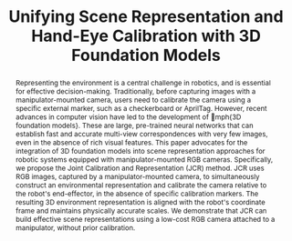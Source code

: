 ---
id:             2024-jcr
title:          "Unifying Scene Representation and Hand-Eye Calibration with 3D Foundation Models"
authors:
    - WZhi
    - Haozhan Tang
    - Me
    - MJR
venue:          RA-L 2024
year:           "2024-10"
thumbnail:      assets/moreresearch/jcr_ral/jcr.png
links:
    paper:     https://arxiv.org/pdf/2404.11683
    bibtex:    assets/moreresearch/jcr_ral/ref.txt

layout: project
short_title: Unifying Scene Representation and Hand-Eye Calibration with 3D Foundation Models
abstract: "Representing the environment is a central challenge in robotics, and is essential for effective decision-making. Traditionally, before capturing images with a manipulator-mounted camera, users need to calibrate the camera using a specific external marker, such as a checkerboard or AprilTag. However, recent advances in computer vision have led to the development of \emph{3D foundation models}. These are large, pre-trained neural networks that can establish fast and accurate multi-view correspondences with very few images, even in the absence of rich visual features. This paper advocates for the integration of 3D foundation models into scene representation approaches for robotic systems equipped with manipulator-mounted RGB cameras. Specifically, we propose the Joint Calibration and Representation (JCR) method. JCR uses RGB images, captured by a manipulator-mounted camera, to simultaneously construct an environmental representation and calibrate the camera relative to the robot's end-effector, in the absence of specific calibration markers. The resulting 3D environment representation is aligned with the robot's coordinate frame and maintains physically accurate scales. We demonstrate that JCR can build effective scene representations using a low-cost RGB camera attached to a manipulator, without prior calibration."
---